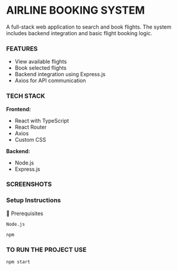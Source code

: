 # AIRLINE BOOKING SYSTEM

A full-stack web application to search and book flights. The system includes backend integration and basic flight booking logic.

### FEATURES

- View available flights
- Book selected flights
- Backend integration using Express.js
- Axios for API communication

### TECH STACK

**Frontend:**

- React with TypeScript
- React Router
- Axios
- Custom CSS

**Backend:**

- Node.js
- Express.js

### SCREENSHOTS


### Setup Instructions
🔧 Prerequisites

    Node.js

    npm 

### TO RUN THE PROJECT USE

    npm start



